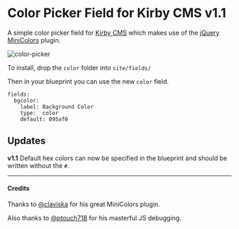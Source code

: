 # Color Picker Field for Kirby CMS v1.1

A simple color picker field for [Kirby CMS](http://getkirby.com/) which makes use of the [jQuery MiniColors](https://github.com/claviska/jquery-miniColors/) plugin.


![color-picker](https://cloud.githubusercontent.com/assets/4325127/6277766/9867c910-b85f-11e4-885c-b67b387552cb.gif)

To install, drop the `color` folder into `site/fields/`

Then in your blueprint you can use the new `color` field.

```
fields:
  bgcolor:
    label: Background Color
    type:  color
    default: 095af0
```

## Updates
**v1.1** Default hex colors can now be specified in the blueprint and should be written without the `#`.

---

#### Credits
Thanks to [@claviska](https://github.com/claviska) for his great MiniColors plugin.

Also thanks to [@ptouch718](https://github.com/ptouch718) for his masterful JS debugging.
